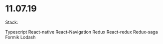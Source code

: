 # 11.07.19

Stack:

Typescript
React-native
React-Navigation
Redux
React-redux
Redux-saga
Formik
Lodash
